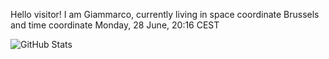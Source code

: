 Hello visitor! I am Giammarco, currently living in space coordinate Brussels and time coordinate Monday, 28 June, 20:16 CEST

![GitHub Stats](https://github-readme-stats.vercel.app/api?username=grcasanova)

